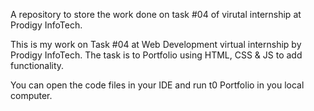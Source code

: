 A repository to store the work done on task #04 of virutal internship at Prodigy InfoTech.

This is my work on Task #04 at Web Development virtual internship by Prodigy InfoTech. The task is to  Portfolio using HTML, CSS & JS to add functionality.

You can open the code files in your IDE and run t0   Portfolio in you local computer.
